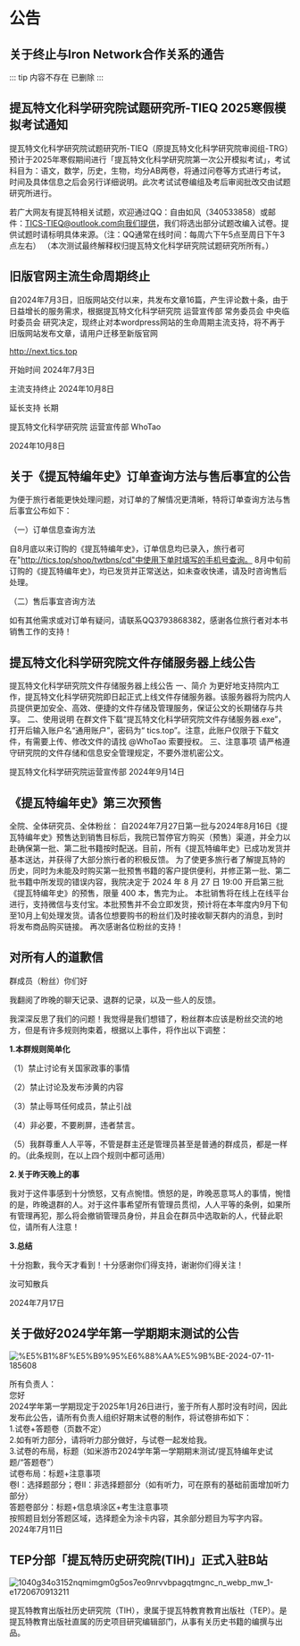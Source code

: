 # 公告

## <Badge type="tip" text="2024/10/12" /> <Badge type="warning" text="对全体公告" />关于终止与Iron Network合作关系的通告

::: tip 内容不存在
已删除
:::


## <Badge type="tip" text="2024/10/12" /> <Badge type="warning" text="对全体公告" />提瓦特文化科学研究院试题研究所-TIEQ 2025寒假模拟考试通知

提瓦特文化科学研究院试题研究所-TIEQ（原提瓦特文化科学研究院审阅组-TRG）预计于2025年寒假期间进行「提瓦特文化科学研究院第一次公开模拟考试」，考试科目为：语文，数学，历史，生物，均分AB两卷，将通过问卷等方式进行考试，时间及具体信息之后会另行详细说明。此次考试试卷编组及考后审阅批改交由试题研究所进行。


若广大网友有提瓦特相关试题，欢迎通过QQ：自由如风（340533858）或邮件：TICS-TIEQ@outlook.com向我们提供，我们将选出部分试题改编入试卷。提供试题时请标明具体来源。（注：QQ通常在线时间：每周六下午5点至周日下午3点左右）
（本次测试最终解释权归提瓦特文化科学研究院试题研究所所有。）



## <Badge type="tip" text="2024/10/10" /> <Badge type="warning" text="对全体公告" />旧版官网主流生命周期终止

自2024年7月3日，旧版网站交付以来，共发布文章16篇，产生评论数十条，由于日益增长的服务需求，根据提瓦特文化科学研究院 运营宣传部 常务委员会 中央临时委员会 研究决定，现终止对本wordpress网站的生命周期主流支持，将不再于旧版网站发布文章，请用户迁移至新版官网

http://next.tics.top

开始时间 2024年7月3日

主流支持终止 2024年10月8日

延长支持 长期

提瓦特文化科学研究院 运营宣传部 WhoTao

2024年10月8日

## <Badge type="tip" text="2024/10/6" /> <Badge type="warning" text="对粉丝群体之公告" />关于《提瓦特编年史》订单查询方法与售后事宜的公告

为便于旅行者能更快处理问题，对订单的了解情况更清晰，特将订单查询方法与售后事宜公布如下：

（一）订单信息查询方法

自8月底以来订购的《提瓦特编年史》，订单信息均已录入，旅行者可在"http://tics.top/shop/twtbns/cd"中使用下单时填写的手机号查询。
8月中旬前订购的《提瓦特编年史》，均已发货并正常送达，如未查收快递，请及时咨询售后处理。

（二）售后事宜咨询方法

如有其他需求或对订单有疑问，请联系QQ3793868382，感谢各位旅行者对本书销售工作的支持！

## <Badge type="tip" text="2024/9/28" /> <Badge type="warning" text="社内公告" /> 提瓦特文化科学研究院文件存储服务器上线公告

提瓦特文化科学研究院文件存储服务器上线公告 一、简介 为更好地支持院内工作，提瓦特文化科学研究院即日起正式上线文件存储服务器。该服务器将为院内人员提供更加安全、高效、便捷的文件存储及管理服务，保证公文的长期储存与共享。 二、使用说明 在群文件下载“提瓦特文化科学研究院文件存储服务器.exe”，打开后输入账户名“通用账户”，密码为“ tics.top”。注意，此账户仅限于下载文件，有需要上传、修改文件的请找 @WhoTao 索要授权。 三、注意事项 请严格遵守研究院的文件存储和信息安全管理规定，不要外泄机密公文。 

提瓦特文化科学研究院运营宣传部 2024年9月14日

## <Badge type="tip" text="2024/8/27" />《提瓦特编年史》第三次预售

全院、全体研究员、全体粉丝：
自2024年7月27日第一批与2024年8月16日《提瓦特编年史》预售达到销售目标后，我院已暂停官方购买（预售）渠道，并全力以赴确保第一批、第二批书籍按时配送。目前，所有《提瓦特编年史》已成功发货并基本送达，并获得了大部分旅行者的积极反馈。
为了使更多旅行者了解提瓦特的历史，同时为未能及时购买第一批预售书籍的客户提供便利，并修正第一批、第二批书籍中所发现的错误内容，我院决定于 2024 年 8 月 27 日 19:00 开启第三批《提瓦特编年史》的预售，限量 400 本，售完为止。
本批销售将在线上在线平台进行，支持微信与支付宝。本批预售并不会立即发货，预计将在本年度内9月下旬至10月上旬处理发货。请各位想要购书的粉丝们及时接收聊天群内的消息，到时将发布商品购买链接。 再次感谢各位粉丝的支持！

## <Badge type="tip" text="2024/7/17" />对所有人的道歉信

群成员（粉丝）你们好

我翻阅了昨晚的聊天记录、退群的记录，以及一些人的反馈。

我深深反思了我们的问题！我觉得是我们想错了，粉丝群本应该是粉丝交流的地方，但是有许多规则拘束着，根据以上事件，将作出以下调整：

**1.本群规则简单化**

（1）禁止讨论有关国家政事的事情

（2）禁止讨论及发布涉黄的内容

（3）禁止辱骂任何成员，禁止引战

（4）非必要，不要刷屏，违者禁言。

（5）我群尊重人人平等，不管是群主还是管理员甚至是普通的群成员，都是一样的。（此条规则，在以上四个规则中都可适用）

**2.关于昨天晚上的事**

我对于这件事感到十分愤怒，又有点惋惜。愤怒的是，昨晚恶意骂人的事情，惋惜的是，昨晚退群的人。对于这件事希望所有管理员贯彻，人人平等的条例，如果所有管理再犯，那么将会撤销管理员身份，并且会在群员中选取新的人，代替此职位，请所有人注意！

**3.总结**

十分抱歉，我今天才看到！十分感谢你们得支持，谢谢你们得关注！

汝可知散兵

2024年7月17日

## <Badge type="tip" text="2024/7/11" />关于做好2024学年第一学期期末测试的公告

![%E5%B1%8F%E5%B9%95%E6%88%AA%E5%9B%BE-2024-07-11-185608](http://tics.top/wp-content/uploads/2024/07/%25E5%25B1%258F%25E5%25B9%2595%25E6%2588%25AA%25E5%259B%25BE-2024-07-11-185608.png)

所有负责人：  
您好  
2024学年第一学期现定于2025年1月26日进行，鉴于所有人那时没有时间，因此发布此公告，请所有负责人组织好期末试卷的制作，将试卷排布如下：  
1.试卷+答题卷（页数不定）  
2.如有听力部分，请将听力部分做好，与试卷一起发给我。  
3.试卷的布局，标题（如米游市2024学年第一学期期末测试/提瓦特编年史试题/“答题卷”）  
试卷布局：标题+注意事项  
卷I：选择题部分；卷II：非选择题部分（如有听力，可在原有的基础前面增加听力部分）  
答题卷部分：标题+信息填涂区+考生注意事项  
按照题目划分答题区域，选择题全为涂卡内容，其余部分题目为写字内容。  
2024年7月11日

## <Badge type="tip" text="2024/7.11" /> TEP分部「提瓦特历史研究院(TIH)」正式入驻B站

![1040g34o3152nqmimgm0g5os7eo9nrvvbpagqtmgnc_n_webp_mw_1-e1720670913211](http://tics.top/wp-content/uploads/2024/07/1040g34o3152nqmimgm0g5os7eo9nrvvbpagqtmgnc_n_webp_mw_1-e1720670913211.webp)

提瓦特教育出版社历史研究院（TIH），隶属于提瓦特教育教育出版社（TEP）。是提瓦特教育出版社直属的历史项目研究编辑部门，从事有关历史书籍的编撰与出品。

